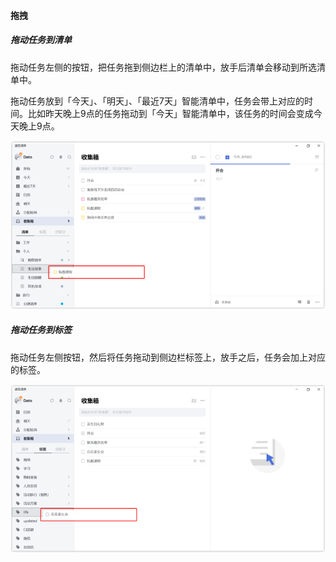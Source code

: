 #### 拖拽

##### 拖动任务到清单

拖动任务左侧的按钮，把任务拖到侧边栏上的清单中，放手后清单会移动到所选清单中。

拖动任务放到「今天」、「明天」、「最近7天」智能清单中，任务会带上对应的时间。比如昨天晚上9点的任务拖动到「今天」智能清单中，该任务的时间会变成今天晚上9点。

![windnd1](../../images/Windows/task/3.12.png)

##### 拖动任务到标签

拖动任务左侧按钮，然后将任务拖动到侧边栏标签上，放手之后，任务会加上对应的标签。

![windnd2](../../images/Windows/task/3.13.png)

